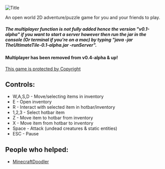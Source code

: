 ![Title](https://i.imgur.com/fydwLTw.png)

An open world 2D adventure/puzzle game for you and your friends to play.

##### The multiplayer function is not fully added hence the version "v0.1-alpha" if you want to start a server however then run the jar in the console (Or terminal if you're on a mac) by typing "java -jar TheUltimateTile-0.1-alpha.jar -runServer".
#### Multiplayer has been removed from v0.4-alpha & up!

[This game is protected by Copyright](https://github.com/CoffeeCatRailway/TheUltimateTile/blob/master/LICENSE.md)

## Controls:
* W,A,S,D	  - Move/selecting items in inventory 
* E 		    - Open inventory 
* R 		    - Interact with selected item in hotbar/inventory 
* 1,2,3 	  - Select hotbar item
* Z 		    - Move item to hotbar from inventory 
* X 		    - Move item from hotbar to inventory
* Space 	  - Attack (undead creatures & static entities)
* ESC		    - Pause
  
## People who helped:
* [MinecraftDoodler](https://www.youtube.com/channel/UCRIQmsZq3OHOreHRzD-q2Xw)

